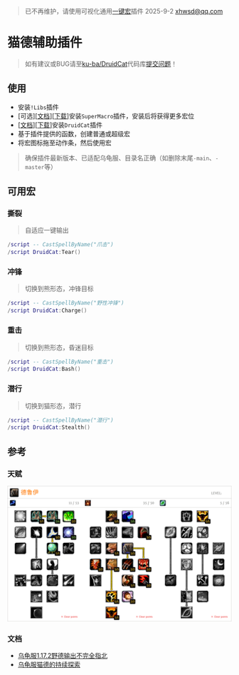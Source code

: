 > 已不再维护，请使用可视化通用[一键宏](https://gitee.com/ku-ba/OneClickMacro)插件 2025-9-2 xhwsd@qq.com

# 猫德辅助插件
> 如有建议或BUG请至[ku-ba/DruidCat](https://gitee.com/ku-ba/DruidCat)代码库[提交问题](https://gitee.com/ku-ba/DruidCat/issues)！


## 使用
- 安装`!Libs`插件
- [可选][[文档](https://github.com/xhwsd/SuperMacro/)][[下载](https://github.com/xhwsd/SuperMacro/archive/master.zip)]安装`SuperMacro`插件，安装后将获得更多宏位
- [[文档](https://github.com/xhwsd/DruidCat/)][[下载](https://github.com/xhwsd/DruidCat/archive/main.zip)]安装`DruidCat`插件
- 基于插件提供的函数，创建普通或超级宏
- 将宏图标拖至动作条，然后使用宏

> 确保插件最新版本、已适配乌龟服、目录名正确（如删除末尾`-main`、`-master`等）


## 可用宏

###  ​撕裂

> 自适应一键输出

```lua
/script -- CastSpellByName("爪击")
/script DruidCat:Tear()
```

### 冲锋

> 切换到熊形态，冲锋目标

```lua
/script -- CastSpellByName("野性冲锋")
/script DruidCat:Charge()
```

### 重击

>  切换到熊形态，昏迷目标

```lua
/script -- CastSpellByName("重击")
/script DruidCat:Bash()
```

### 潜行

> 切换到猫形态，潜行

```lua
/script -- CastSpellByName("潜行")
/script DruidCat:Stealth()
```


## 参考

### 天赋
[![跳转至天赋模拟器](Talent.png)](https://talents.turtle-wow.org/druid?points=BSAaAIAAAAAAAAFYADBYTSAKFQBAAoAAAAAAAAAAAAA=)


### 文档
- [乌龟服1.17.2野德输出不完全指北](https://www.bilibili.com/opus/1058900087781982213)
- [乌龟服猫德的持续探索](https://luntan.turtle-wow.org/viewtopic.php?t=222) 


